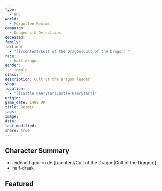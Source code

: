 ```yaml
---
type:
  - NPC
world:
  - Forgotten Realms
campaign:
  - Dungeons & Detectives
deceased: 
family: 
faction:
  - "[[/content/Cult of the Dragon|Cult of the Dragon]]"
race:
  - half-dragon
gender:
  - female
class: 
description: Cult of the Dragon leader
shop: 
location:
  - "[[Castle Naerytar|Castle Naerytar]]"
origin: 
game_date: 1489 DR
title: Rezmir
tags: 
image: 
date: 
last_modified: 
share: true
---
```

## Character Summary
- leidend figuur in de [[/content/Cult of the Dragon|Cult of the Dragon]].
- half-draak

## Featured


